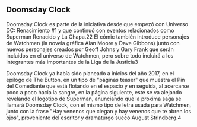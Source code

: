 ## Doomsday Clock

Doomsday Clock es parte de la iniciativa desde que empezó con Universo DC: Renacimiento #1 y que continuó con eventos relacionados como Superman Renacido y La Chapa.2​2​ El cómic también introduce personajes de Watchmen (la novela gráfica Alan Moore y Dave Gibbons) junto con nuevos personajes creados por Geoff Johns y Gary Frank que serán incluidos en el universo de Watchmen, pero sobre todo incluirá a los integrantes más importantes de la Liga de la Justicia3​

Doomsday Clock ya había sido planeado a inicios del año 2017, en el epílogo de The Button, en un tipo de "páginas teaser" que muestra el Pin del Comediante que está flotando en el espacio y en seguida, al acercarse poco a poco hacia la sangre, en la página siguiente, este se va alejando revelando el logotipo de Superman, anunciando que la próxima saga se llamará Doomsday Clock, con el mismo tipo de letra usada para Watchmen, junto con la frase "Hay venenos que ciegan y hay venenos que te abren los ojos", proveniente del escritor y dramaturgo sueco August Strindberg.4​